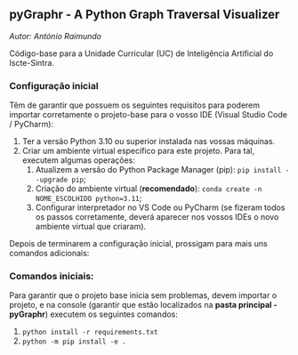 ## pyGraphr - A Python Graph Traversal Visualizer
*Autor: António Raimundo*

Código-base para a Unidade Curricular (UC)
de Inteligência Artificial do Iscte-Sintra.

### Configuração inicial
Têm de garantir que possuem os seguintes requisitos para poderem importar corretamente
o projeto-base para o vosso IDE (Visual Studio Code / PyCharm):
1. Ter a versão Python 3.10 ou superior instalada nas vossas máquinas.
2. Criar um ambiente virtual específico para este projeto. Para tal,
executem algumas operações:
   1. Atualizem a versão do Python Package Manager (pip): ``pip install --upgrade pip``;
   2. Criação do ambiente virtual (**recomendado**): ``conda create -n NOME_ESCOLHIDO python=3.11``;
   3. Configurar interpretador no VS Code ou PyCharm (se fizeram todos os passos corretamente, deverá aparecer nos vossos IDEs o novo ambiente virtual que criaram).

Depois de terminarem a configuração inicial, prossigam para mais uns comandos adicionais:

### Comandos iniciais:
Para garantir que o projeto base inicia sem problemas, devem importar o projeto, e na console 
(garantir que estão localizados na **pasta principal - pyGraphr**)
executem os seguintes comandos:
1. ``python install -r requirements.txt``
2. ``python -m pip install -e .``